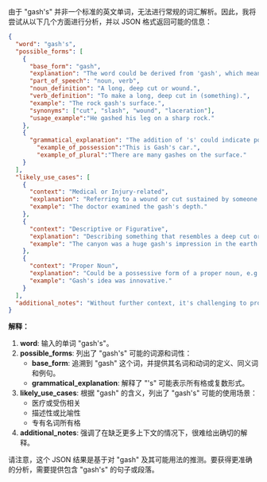 由于 "gash's" 并非一个标准的英文单词，无法进行常规的词汇解析。因此，我将尝试从以下几个方面进行分析，并以 JSON 格式返回可能的信息：

```json
{
  "word": "gash's",
  "possible_forms": [
    {
      "base_form": "gash",
      "explanation": "The word could be derived from 'gash', which means a long, deep cut or wound.",
      "part_of_speech": "noun, verb",
      "noun_definition": "A long, deep cut or wound.",
      "verb_definition": "To make a long, deep cut in (something).",
      "example": "The rock gash's surface.",
      "synonyms": ["cut", "slash", "wound", "laceration"],
	  "usage_example":"He gashed his leg on a sharp rock."
    },
    {
      "grammatical_explanation": "The addition of 's' could indicate possession or plural form.",
	    "example_of_possession":"This is Gash's car.",
		"example_of_plural":"There are many gashes on the surface."
    }
  ],
  "likely_use_cases": [
    {
      "context": "Medical or Injury-related",
      "explanation": "Referring to a wound or cut sustained by someone.",
      "example": "The doctor examined the gash's depth."
    },
    {
      "context": "Descriptive or Figurative",
      "explanation": "Describing something that resembles a deep cut or split.",
      "example": "The canyon was a huge gash's impression in the earth."
    },
    {
      "context": "Proper Noun",
      "explanation": "Could be a possessive form of a proper noun, e.g., a person's name.",
      "example": "Gash's idea was innovative."
    }
  ],
  "additional_notes": "Without further context, it's challenging to provide a definitive analysis. The meaning would depend heavily on the sentence or situation in which 'gash's' is used."
}
```

**解释：**

1.  **word**:  输入的单词 "gash's"。
2.  **possible\_forms**: 列出了 "gash's" 可能的词源和词性：
    *   **base\_form**: 追溯到 "gash" 这个词，并提供其名词和动词的定义、同义词和例句。
    *   **grammatical\_explanation**: 解释了 "'s" 可能表示所有格或复数形式。
3.  **likely\_use\_cases**:  根据 "gash" 的含义，列出了 "gash's" 可能的使用场景：
    *   医疗或受伤相关
    *   描述性或比喻性
    *   专有名词所有格
4.  **additional\_notes**:  强调了在缺乏更多上下文的情况下，很难给出确切的解释。

请注意，这个 JSON 结果是基于对 "gash" 及其可能用法的推测。要获得更准确的分析，需要提供包含 "gash's" 的句子或段落。
 